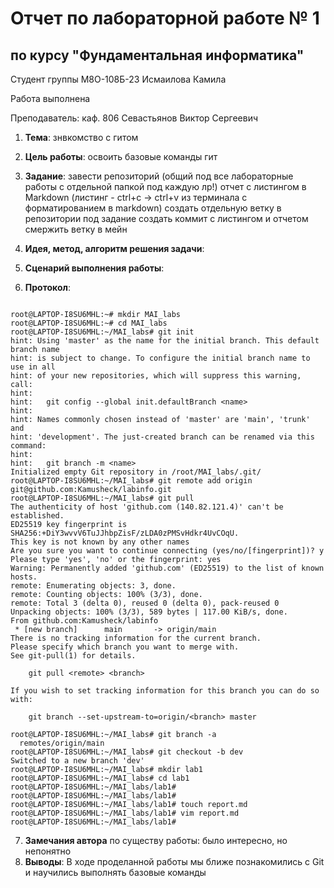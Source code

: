 # Отчет по лабораторной работе № 1
## по курсу "Фундаментальная информатика"

Студент группы М8О-108Б-23 Исмаилова Камила

Работа выполнена

Преподаватель: каф. 806 Севастьянов Виктор Сергеевич

1. **Тема**: знвкомство с гитом
2. **Цель работы**: освоить базовые команды гит
3. **Задание**:
завести репозиторий (общий под все лабораторные работы с отдельной папкой под каждую лр!)
отчет с листингом в Markdown (листинг - ctrl+c -> ctrl+v из терминала с форматированием в markdown)
создать отдельную ветку в репозитории под задание
создать коммит с листингом и отчетом
смержить ветку в мейн

4. **Идея, метод, алгоритм решения задачи**: 
5. **Сценарий выполнения работы**: 
6. **Протокол**:
```

root@LAPTOP-I8SU6MHL:~# mkdir MAI_labs
root@LAPTOP-I8SU6MHL:~# cd MAI_labs
root@LAPTOP-I8SU6MHL:~/MAI_labs# git init
hint: Using 'master' as the name for the initial branch. This default branch name
hint: is subject to change. To configure the initial branch name to use in all
hint: of your new repositories, which will suppress this warning, call:
hint:
hint:   git config --global init.defaultBranch <name>
hint:
hint: Names commonly chosen instead of 'master' are 'main', 'trunk' and
hint: 'development'. The just-created branch can be renamed via this command:
hint:
hint:   git branch -m <name>
Initialized empty Git repository in /root/MAI_labs/.git/
root@LAPTOP-I8SU6MHL:~/MAI_labs# git remote add origin git@github.com:Kamusheck/labinfo.git
root@LAPTOP-I8SU6MHL:~/MAI_labs# git pull
The authenticity of host 'github.com (140.82.121.4)' can't be established.
ED25519 key fingerprint is SHA256:+DiY3wvvV6TuJJhbpZisF/zLDA0zPMSvHdkr4UvCOqU.
This key is not known by any other names
Are you sure you want to continue connecting (yes/no/[fingerprint])? y
Please type 'yes', 'no' or the fingerprint: yes
Warning: Permanently added 'github.com' (ED25519) to the list of known hosts.
remote: Enumerating objects: 3, done.
remote: Counting objects: 100% (3/3), done.
remote: Total 3 (delta 0), reused 0 (delta 0), pack-reused 0
Unpacking objects: 100% (3/3), 589 bytes | 117.00 KiB/s, done.
From github.com:Kamusheck/labinfo
 * [new branch]      main       -> origin/main
There is no tracking information for the current branch.
Please specify which branch you want to merge with.
See git-pull(1) for details.

    git pull <remote> <branch>

If you wish to set tracking information for this branch you can do so with:

    git branch --set-upstream-to=origin/<branch> master

root@LAPTOP-I8SU6MHL:~/MAI_labs# git branch -a
  remotes/origin/main
root@LAPTOP-I8SU6MHL:~/MAI_labs# git checkout -b dev
Switched to a new branch 'dev'
root@LAPTOP-I8SU6MHL:~/MAI_labs# mkdir lab1
root@LAPTOP-I8SU6MHL:~/MAI_labs# cd lab1
root@LAPTOP-I8SU6MHL:~/MAI_labs/lab1#
root@LAPTOP-I8SU6MHL:~/MAI_labs/lab1#
root@LAPTOP-I8SU6MHL:~/MAI_labs/lab1# touch report.md
root@LAPTOP-I8SU6MHL:~/MAI_labs/lab1# vim report.md
root@LAPTOP-I8SU6MHL:~/MAI_labs/lab1#

```
7. **Замечания автора** по существу работы: было интересно, но непонятно
8. **Выводы**: В ходе проделанной работы мы ближе познакомились с Git и научились выполнять базовые команды
